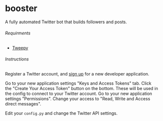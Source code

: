 # booster
A fully automated Twitter bot that builds followers and posts.

###### Requirments
- [Tweepy](http://pypi.python.org/pypi/tweepy)

###### Instructions
Register a Twitter account, and [sign up](http://dev.twitter.com/apps/new) for a new developer application.

Go to your new application settings "Keys and Access Tokens" tab.
Click the "Create Your Access Token" button on the bottom.
These will be used in the config to connect to your Twitter account.
Go to your new application settings "Permissions".
Change your access to "Read, Write and Access direct messages".

Edit your `config.py` and change the Twitter API settings.